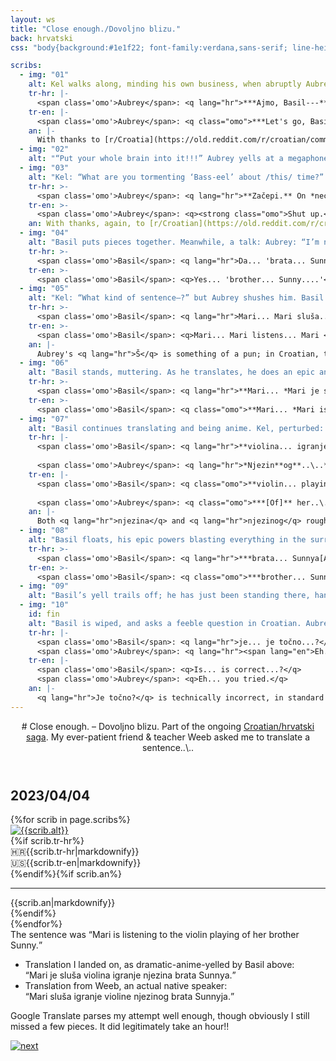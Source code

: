 ```yaml
---
layout: ws
title: "Close enough./Dovoljno blizu."
back: hrvatski
css: "body{background:#1e1f22; font-family:verdana,sans-serif; line-height:1.65; color:#e0e1e5; text-align:center;} /*hr*/ [lang=hr]{font-style:italic;} [lang=hr] [lang=en]{font-style:normal;} [lang=hr] em,[lang=hr] strong{text-transform:uppercase;} /*header+footer*/ footer{font-size:.75em;} header{margin:0 auto;} h1{font-size:2em; line-height:1.25; padding:.5em 0;} h1 span{display:inline-block;} /*layout*/ article{background:#bcb3a3; max-width:850px; margin:2em auto; font-size:.85em; color:#4a3d2a; padding:.5em;} article ::selection{background:#aaa08e; color:inherit;} h2{font-weight:normal; padding:0 0 .5em; font-size:.85em;} .imgs{margin:.25em 0;} .imgs a:hover,.imgs a:focus,.imgs a:active{opacity:.5;} article p{text-align:left;} figcaption{padding:.5em; color:inherit;} .flag{float:left; margin-right:.5em;} .tr p{margin:.35em 0 .35em 1.5em; line-height:1.35;} hr{opacity:0;} .an{margin-top:-.5em; line-height:1.35;} #fin .an{margin-bottom:-1em;} article a:hover,article a:focus,article a:active{color:#866147;} #end{background:#313338; border-radius:.25em; max-width:850px; margin:0 auto; padding:1em; line-height:1.5;} #end div{margin:-1em 0;} #end q{font-weight:bold;} #end ul{margin:1em 0 1.15em; list-style-type:none;} #end li{margin:.5em 0;} /*bigger*/ @media only screen and (min-width:550px){figcaption{font-size:1em; max-width:27.5em; margin:-.5em auto 0;} .an{font-size:.85em; margin-left:1.75em; padding-right:3.25em;} #fin .an{margin-bottom:-.5em;}} /*next*/ #nx{margin-top:2em;} #nx a:hover,#nx a:focus,#nx a:active{opacity:.75;}"

scribs:
  - img: "01"
    alt: Kel walks along, minding his own business, when abruptly Aubrey yells at Basil. Basil screams, with question marks, in response.
    tr-hr: |-
      <span class='omo'>Aubrey</span>: <q lang="hr">***Ajmo, Basil---** nisi glupan!!!*</q>
    tr-en: |-
      <span class='omo'>Aubrey</span>: <q class="omo">***Let's go, Basil---** you're not [a] stupid guy!!!*</q>
    an: |-
      With thanks to [r/Croatia](https://old.reddit.com/r/croatian/comments/l0o67a/meaning_and_usage_of_tvojima/) for pointing me towards the "let's go." <q lang="hr">Ajmo</q> is shortened, but like "let us go" to "let's go," no one uses the long version.
  - img: "02"
    alt: "“Put your whole brain into it!!!” Aubrey yells at a megaphone; Basil is crouched on the ground, reaching at puzzle pieces, screaming. Kel runs over, exclaiming “What the—?”"
  - img: "03"
    alt: "Kel: “What are you tormenting ‘Bass-eel’ about /this/ time?” Aubrey nudges him back, grumbling Croatian. Kel clears his throat. He is clueless. (Basil mutters Croatian in the background.)"
    tr-hr: >-
      <span class='omo'>Aubrey</span>: <q lang="hr">**Začepi.** On *neće* učit[i]---</q>
    tr-en: >-
      <span class='omo'>Aubrey</span>: <q><strong class="omo">Shut up.</strong> He <em class="omo">will not</em> learn---</q>
    an: With thanks, again, to [r/Croatian](https://old.reddit.com/r/croatia/comments/hwt69r/how_to_say_shut_the_fuck_up_in_croatian/). Kel's "bass-eel" references how "Basil" might sound with an accent; the Croatian letter "i" sounds like "ee," and there's no equivalent of the English "ay"-as-in-"may" sound. Don't make fun of people's accents, kids.
  - img: "04"
    alt: "Basil puts pieces together. Meanwhile, a talk: Aubrey: “I’m not ‘torturing’ him,” (Kel: “Tormenting.” Aubrey: “/Whatever/”) “I gave him /one/ sentence to translate… an /hour/ ago.” Kel: “You /sure/ that’s not torture—” Aubrey: “He /knows/ the pieces, he’s just gotta…” Then Basil mutters something."
    tr-hr: >-
      <span class='omo'>Basil</span>: <q lang="hr">Da... 'brata... Sunnya....'</q>
    tr-en: >-
      <span class='omo'>Basil</span>: <q>Yes... 'brother... Sunny....'</q>
  - img: "05"
    alt: "Kel: “What kind of sentence—?” but Aubrey shushes him. Basil mutters something (translation below), involving the names ‘Mari’ and ‘Sunny.’ Kel: “Did it /have/ to involve them…?” Aubrey: “[Yes]. Absolutely.”"
    tr-hr: >-  
      <span class='omo'>Basil</span>: <q lang="hr">Mari... Mari sluša... Mari *je* sluša... <span lang="en">[unintelligible]</span>... brata Sunnya..\..</q>
    tr-en: >-  
      <span class='omo'>Basil</span>: <q>Mari... Mari listens... Mari <em class="omo">is</em> listen[ing]... [unintelligible]... brother Sunny..\..</q>
    an: |-
      Aubrey's <q lang="hr">Š</q> is something of a pun; in Croatian, that's a letter that sounds like "sh."
  - img: "06"
    alt: "Basil stands, muttering. As he translates, he does an epic anime power-up pose."
    tr-hr: >-  
      <span class='omo'>Basil</span>: <q lang="hr">**Mari... *Mari je sluša...***</q>
    tr-en: >-  
      <span class='omo'>Basil</span>: <q class="omo">**Mari... *Mari is listen[ing]...***</q>
  - img: "07"
    alt: "Basil continues translating and being anime. Kel, perturbed: “the /heck/ have you been doing to our friend”; Aubrey, not listening, mutters a correction."
    tr-hr: |-
      <span class='omo'>Basil</span>: <q lang="hr">**violina... igranje... *njezina...***</q>
      
      <span class='omo'>Aubrey</span>: <q lang="hr">*Njezin**og**..\..*</q>
    tr-en: |-
      <span class='omo'>Basil</span>: <q class="omo">**violin... playing... *her...***</q>
      
      <span class='omo'>Aubrey</span>: <q class="omo">***[Of]** her..\..*</q>
    an: |-
      Both <q lang="hr">njezina</q> and <q lang="hr">njezinog</q> roughly translate to "her"; the ending difference is a grammar thing.
  - img: "08"
    alt: "Basil floats, his epic powers blasting everything in the surroundings."
    tr-hr: >-  
      <span class='omo'>Basil</span>: <q lang="hr">***brata... Sunnya[AAAAA]***</q>
    tr-en: >-  
      <span class='omo'>Basil</span>: <q class="omo">***brother... Sunny [AAAAA]***</q>
  - img: "09"
    alt: "Basil’s yell trails off; he has just been standing there, hands raised in a double fistpump. Then he anticlimactically drops into a ball."
  - img: "10"
    id: fin
    alt: "Basil is wiped, and asks a feeble question in Croatian. Aubrey replies in turn; Kel, offering Basil drink: “Oh, come on—”; Aubrey, patting Basil on the back: “Close enough.” Basil: “y..yaayyyy....”"
    tr-hr: |-
      <span class='omo'>Basil</span>: <q lang="hr">je... je točno...?</q>  
      <span class='omo'>Aubrey</span>: <q lang="hr"><span lang="en">Eh...</span> pokušao si.</q>
    tr-en: |-
      <span class='omo'>Basil</span>: <q>Is... is correct...?</q>  
      <span class='omo'>Aubrey</span>: <q>Eh... you tried.</q>
    an: |-
      <q lang="hr">Je točno?</q> is technically incorrect, in standard Croatian, but I've left it as-is both because 1)&nbsp;it's coincidentally fine in a different dialect and 2)&nbsp;it fits the ongoing (and now very much intentional) trend of Basil having <a href="./#tired-pissedoff-sun">B-grade <span lang="hr">hrvatski</span></a>.
---
```

<header markdown="1">
# <span>Close enough.</span> – <span lang="hr">Dovoljno blizu.</span>
Part of the ongoing <a href="{%include url.html%}/hrvatski">Croatian/<span lang="hr">hrvatski</span> saga</a>. My ever-patient friend & teacher Weeb asked me to translate a sentence..\..
</header>
<main><article><h2>2023/04/04</h2>{%for scrib in page.scribs%}<figure{%if scrib.id%} id="{{scrib.id}}"{%endif%}><div class="imgs"><a href="{%include url.html%}/assets/img/hr/2023-04-04/{{scrib.img}}.png"><img src="{%include url.html%}/assets/img/hr/2023-04-04/{{scrib.img}}.png" alt="{{scrib.alt}}"></a></div><figcaption>{%if scrib.tr-hr%}<div class="tr"><div class="tr-hr"><span class="flag">🇭🇷</span>{{scrib.tr-hr|markdownify}}</div><div class="tr-en"><span class="flag">🇺🇸</span>{{scrib.tr-en|markdownify}}</div></div>{%endif%}{%if scrib.an%}<hr><div class="an">{{scrib.an|markdownify}}</div>{%endif%}</figcaption></figure>{%endfor%}</article><div id="end"><div markdown="1">
The sentence was <q>Mari is listening to the violin playing of her brother Sunny.</q>

- Translation I landed on, as dramatic-anime-yelled by Basil above:  
<q lang="hr">Mari je sluša violina igranje njezina brata Sunnya.</q>
- Translation from Weeb, an actual native speaker:  
<q lang="hr">Mari sluša igranje violine njezinog brata Sunnyja.</q>

Google&nbsp;Translate parses my attempt well enough, though obviously I still missed a few pieces. It did legitimately take an hour!!
</div></div></main>
<div id="nx"><a href="{%include url.html%}/hrvatski/ostatak-aprila"><img src="{%include url.html%}/assets/img/hand.png" alt="next"></a></div>